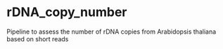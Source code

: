 # rDNA_copy_number
Pipeline to assess the number of rDNA copies from Arabidopsis thaliana based on short reads
